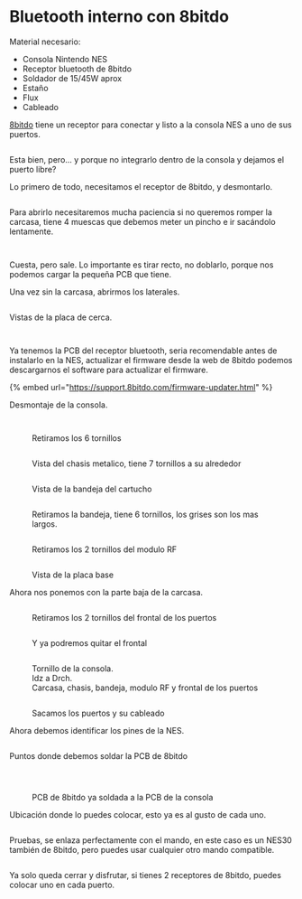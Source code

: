 # Bluetooth interno con 8bitdo

Material necesario:

* Consola Nintendo NES
* Receptor bluetooth de 8bitdo
* Soldador de 15/45W aprox
* Estaño
* Flux
* Cableado



[8bitdo](https://www.8bitdo.com/retro-receiver-nes/) tiene un receptor para conectar y listo a la consola NES a uno de sus puertos.&#x20;

<figure><img src="../.gitbook/assets/image (1) (1).png" alt=""><figcaption></figcaption></figure>

Esta bien, pero... y porque no integrarlo dentro de la consola y dejamos el puerto libre?



Lo primero de todo, necesitamos el receptor de 8bitdo, y desmontarlo.&#x20;

<figure><img src="../.gitbook/assets/image (1).png" alt=""><figcaption></figcaption></figure>

Para abrirlo necesitaremos mucha paciencia si no queremos romper la carcasa, tiene 4 muescas que debemos meter un pincho e ir sacándolo lentamente.&#x20;

<figure><img src="../.gitbook/assets/image (1) (1) (1).png" alt=""><figcaption></figcaption></figure>

<figure><img src="../.gitbook/assets/image (2).png" alt=""><figcaption></figcaption></figure>

Cuesta, pero sale. Lo importante es tirar recto, no doblarlo, porque nos podemos cargar la pequeña PCB que tiene.&#x20;

Una vez sin la carcasa, abrirmos los laterales.&#x20;

<figure><img src="../.gitbook/assets/image (4).png" alt=""><figcaption></figcaption></figure>

Vistas de la placa de cerca.&#x20;

<figure><img src="../.gitbook/assets/image (5).png" alt=""><figcaption></figcaption></figure>

<figure><img src="../.gitbook/assets/image (6).png" alt=""><figcaption></figcaption></figure>

Ya tenemos la PCB del receptor bluetooth, seria recomendable antes de instalarlo en la NES, actualizar el firmware desde la web de 8bitdo podemos descargarnos el software para actualizar el firmware.&#x20;

{% embed url="https://support.8bitdo.com/firmware-updater.html" %}

Desmontaje de la consola.

<figure><img src="../.gitbook/assets/image (8).png" alt=""><figcaption></figcaption></figure>

<figure><img src="../.gitbook/assets/image (9).png" alt=""><figcaption><p>Retiramos los 6 tornillos</p></figcaption></figure>

<figure><img src="../.gitbook/assets/image (10).png" alt=""><figcaption><p>Vista del chasis metalico, tiene 7 tornillos a su alrededor </p></figcaption></figure>

<figure><img src="../.gitbook/assets/image (11).png" alt=""><figcaption><p>Vista de la bandeja del cartucho</p></figcaption></figure>

<figure><img src="../.gitbook/assets/image (12).png" alt=""><figcaption><p>Retiramos la bandeja, tiene 6 tornillos, los grises son los mas largos.</p></figcaption></figure>

<figure><img src="../.gitbook/assets/image (13).png" alt=""><figcaption><p>Retiramos los 2 tornillos del modulo RF</p></figcaption></figure>

<figure><img src="../.gitbook/assets/image (14).png" alt=""><figcaption><p>Vista de la placa base</p></figcaption></figure>



Ahora nos ponemos con la parte baja de la carcasa.&#x20;

<figure><img src="../.gitbook/assets/image (15).png" alt=""><figcaption><p>Retiramos los 2 tornillos del frontal de los puertos</p></figcaption></figure>

<figure><img src="../.gitbook/assets/image (16).png" alt=""><figcaption><p>Y ya podremos quitar el frontal</p></figcaption></figure>

<figure><img src="../.gitbook/assets/image (17).png" alt=""><figcaption><p>Tornillo de la consola.<br>Idz a Drch.<br>Carcasa, chasis, bandeja, modulo RF y frontal de los puertos</p></figcaption></figure>

<figure><img src="../.gitbook/assets/image (18).png" alt=""><figcaption><p>Sacamos los puertos y su cableado</p></figcaption></figure>



Ahora debemos identificar los pines de la NES.

<figure><img src="../.gitbook/assets/image (7).png" alt=""><figcaption></figcaption></figure>

Puntos donde debemos soldar la PCB de 8bitdo

<figure><img src="../.gitbook/assets/image (20).png" alt=""><figcaption></figcaption></figure>

<figure><img src="../.gitbook/assets/image (21).png" alt=""><figcaption></figcaption></figure>

<figure><img src="../.gitbook/assets/image (22).png" alt=""><figcaption><p>PCB de 8bitdo ya soldada a la PCB de la consola</p></figcaption></figure>

Ubicación donde lo puedes colocar, esto ya es al gusto de cada uno.&#x20;

<figure><img src="../.gitbook/assets/image (23).png" alt=""><figcaption></figcaption></figure>

Pruebas, se enlaza perfectamente con el mando, en este caso es un NES30 también de 8bitdo, pero puedes usar cualquier otro mando compatible.&#x20;

<figure><img src="../.gitbook/assets/image (24).png" alt=""><figcaption></figcaption></figure>

Ya solo queda cerrar y disfrutar, si tienes 2 receptores de 8bitdo, puedes colocar uno en cada puerto.&#x20;

<figure><img src="../.gitbook/assets/image (25).png" alt=""><figcaption></figcaption></figure>
